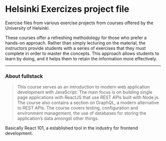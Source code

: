 # Helsinki Exercizes project file

Exercise files from various exercise projects from courses offered by the University of Helsinki.

These courses offer a refreshing methodology for those who prefer a hands-on approach. Rather than simply lecturing on the material, the instructors provide students with a series of exercises that they must complete in order to master the concepts. This approach allows students to learn by doing, and it helps them to retain the information more effectively.

---

### About fullstack

> This course serves as an introduction to modern web application development with JavaScript. The main focus is on building single page applications with ReactJS that use REST APIs built with Node.js. The course also contains a section on GraphQL, a modern alternative to REST APIs.
The course covers testing, configuration and environment management, the use of databases for storing the application’s data amongst other things.

Basically React 101, a established tool in the industry for frontend development.
